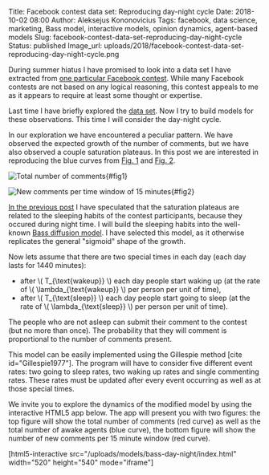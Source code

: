 Title: Facebook contest data set: Reproducing day-night cycle 
Date: 2018-10-02 08:00
Author: Aleksejus Kononovicius
Tags: facebook, data science, marketing, Bass model, interactive models, opinion dynamics, agent-based models
Slug: facebook-contest-data-set-reproducing-day-night-cycle
Status: published
Image_url: uploads/2018/facebook-contest-data-set-reproducing-day-night-cycle.png

During summer hiatus I have promised to look into a data set I have extracted
from [one particular Facebook contest](https://www.facebook.com/HAPPYLietuva/photos/a.1208205755944127.1073741828.1207052856059417/1699711786793519/).
While many Facebook contests are not based on any logical reasoning, this
contest appeals to me as it appears to require at least some thought or
expertise.

Last time I have briefly explored the [data set]({filename}/articles/2018/facebook-contest-data-set-exploration.md).
Now I try to build models for these observations. This time I will consider the
day-night cycle.

<!--more-->

In our exploration we have encountered a peculiar pattern. We have observed the
expected growth of the number of comments, but we have also observed a couple
saturation plateaus. In this post we are interested in reproducing the blue
curves from [Fig. 1](#fig1) and [Fig. 2](#fig2).

![Total number of comments]({static}/uploads/2018/facebook-contest-data-set-exploration.png "The
growth of the number of comments. Blue line gives the total number of comments,
red line indicates the total number of comments which have guessed 5, while the
green line summarizes the total number of all other comments."){#fig1}

![New comments per time window of 15 minutes]({static}/uploads/2018/fb-comm-new.png
"Number of new comments \(all\) per time window of 15 minutes."){#fig2}

[In the previous post]({filename}/articles/2018/facebook-contest-data-set-exploration.md) I have speculated
that the saturation plateaus are related to the sleeping habits of the
contest participants, because they occured during night time. I will build the
sleeping habits into the well-known [Bass diffusion model](/tag/bass-model/).
I have selected this model, as it otherwise replicates the general "sigmoid"
shape of the growth.

Now lets assume that there are two special times in each day (each day lasts
for 1440 minutes):

* after \\\( T\_{\text{wakeup}} \\\) each day people start waking up (at the
rate of \\\( \lambda\_{\text{wakeup}} \\\) per person per unit of time),
* after \\\( T\_{\text{sleep}} \\\) each day people start going to sleep (at the
rate of \\\( \lambda\_{\text{sleep}} \\\) per person per unit of time).

The people who are not asleep can submit their comment to the contest (but
no more than once). The probability that they will comment is proportional to
the number of comments present.

This model can be easily implemented using the Gillespie method [cite id="Gillespie1977"].
The program will have to consider five different event rates: two going to sleep
rates, two waking up rates and single commenting rates. These rates must be
updated after every event occurring as well as at those special times.

We invite you to explore the dynamics of the modified model by using the
interactive HTML5 app below. The app will present you with two figures: the top
figure will show the total number of comments (red curve) as well as the total
number of awake agents (blue curve), the bottom figure will show the number of
new comments per 15 minute window (red curve).

[html5-interactive
src="/uploads/models/bass-day-night/index.html" width="520"
height="540" mode="iframe"]

